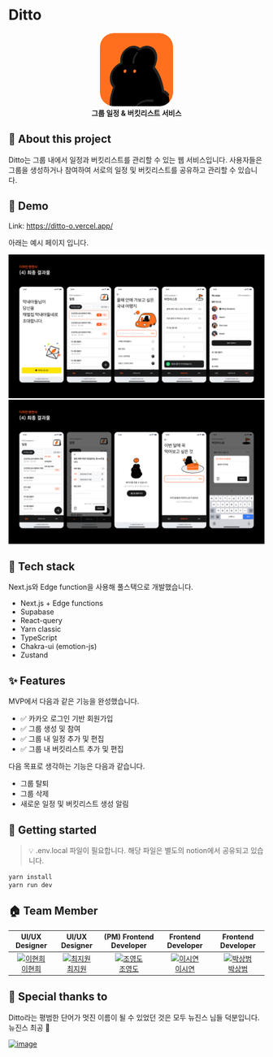 # Ditto

<div align="center">

![](./public/favicon/mstile-144x144.png)
<br/>
<b>그룹 일정 &amp; 버킷리스트 서비스</b>

</div>

## 🐰 About this project

Ditto는 그룹 내에서 일정과 버킷리스트를 관리할 수 있는 웹 서비스입니다. 사용자들은 그룹을 생성하거나 참여하여 서로의 일정 및 버킷리스트를 공유하고 관리할 수 있습니다.

## 🔗 Demo

Link: https://ditto-o.vercel.app/

아래는 예시 페이지 입니다.

![](./docs/17.png)
![](./docs/18.png)

## 🔨 Tech stack

Next.js와 Edge function을 사용해 풀스택으로 개발했습니다.

- Next.js + Edge functions
- Supabase
- React-query
- Yarn classic
- TypeScript
- Chakra-ui (emotion-js)
- Zustand

## ✨ Features

MVP에서 다음과 같은 기능을 완성했습니다.

- ✅ 카카오 로그인 기반 회원가입
- ✅ 그룹 생성 및 참여
- ✅ 그룹 내 일정 추가 및 편집
- ✅ 그룹 내 버킷리스트 추가 및 편집

다음 목표로 생각하는 기능은 다음과 같습니다.

- 그룹 탈퇴
- 그룹 삭제
- 새로운 일정 및 버킷리스트 생성 알림

## 🏃 Getting started

> 💡 .env.local 파일이 필요합니다.
> 해당 파일은 별도의 notion에서 공유되고 있습니다.

```
yarn install
yarn run dev
```

## 🏠 Team Member

<table align="center">
  <thead>
    <tr>
      <th align="center">UI/UX Designer</th>
      <th align="center">UI/UX Designer</th>
      <th align="center">(PM) Frontend Developer</th>
      <th align="center">Frontend Developer</th>
      <th align="center">Frontend Developer</th>
    </tr>
  </thead>
  <tbody>
    <tr>
      <td align="center">
        <a href="https://www.linkedin.com/in/%ED%98%84%ED%9D%AC-%EC%9D%B4-b42316235/">
          <img src="https://media.licdn.com/dms/image/C5603AQHdUB0Mb9TFfw/profile-displayphoto-shrink_400_400/0/1663760190892?e=1684368000&v=beta&t=D1fiMYCKwzqAJpDrVXlRvYT66TvdqFtA__zR9L9UoCY" alt="이현희"
          width="64" />
          <br />
          이현희
        </a>
      </td>
      <td align="center">
        <a href="https://www.linkedin.com/in/uxjiwonchoi/">
          <img src="https://media.licdn.com/dms/image/D4D03AQG-vy2KDdiaUw/profile-displayphoto-shrink_400_400/0/1678610961730?e=1684368000&v=beta&t=5v1i6Vip0STxtOkIqtsoM4XWZbq0k21IBWn61STmOrM" alt="최지원" width="64" />
          <br />
          최지원
        </a>
      </td>
      <td align="center">
        <a href="https://github.com/young-do">
          <img src="https://avatars.githubusercontent.com/u/22021344?s=64&v=4" alt="조영도" />
          <br />
          조영도
        </a>
      </td>
      <td align="center">
        <a href="https://github.com/siyeons">
          <img src="https://avatars.githubusercontent.com/u/35549653?s=64&v=4" alt="이시연" />
          <br />
          이시연
        </a>
      </td>
      <td align="center">
        <a href="https://github.com/sangbooom">
          <img src="https://avatars.githubusercontent.com/u/43921054?s=64&v=4" alt="박상범" />
          <br />
          박상범
        </a>
      </td>
    </tr>
  </tbody>
</table>

## 👏 Special thanks to

Ditto라는 평범한 단어가 멋진 이름이 될 수 있었던 것은 모두 뉴진스 님들 덕분입니다. 뉴진스 최공 🥰

[![image](https://user-images.githubusercontent.com/35549653/211820545-08f1f0c9-d2d3-474f-9c76-0b20bd35add6.png)](https://youtu.be/Km71Rr9K-Bw)
